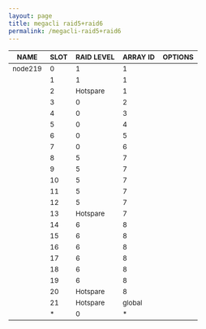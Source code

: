```yaml
---
layout: page
title: megacli raid5+raid6
permalink: /megacli-raid5+raid6
---
```


| <sub>NAME</sub> | <sub>SLOT</sub> | <sub>RAID LEVEL</sub> | <sub>ARRAY ID</sub> | <sub>OPTIONS</sub> |
| ---- | ---- | ---------- | -------- | ------- |
| <sub>node219</sub> | <sub>0</sub> | <sub>1</sub> | <sub>1</sub> |  |
|  | <sub>1</sub> | <sub>1</sub> | <sub>1</sub> |  |
|  | <sub>2</sub> | <sub>Hotspare</sub> | <sub>1</sub> |  |
|  | <sub>3</sub> | <sub>0</sub> | <sub>2</sub> |  |
|  | <sub>4</sub> | <sub>0</sub> | <sub>3</sub> |  |
|  | <sub>5</sub> | <sub>0</sub> | <sub>4</sub> |  |
|  | <sub>6</sub> | <sub>0</sub> | <sub>5</sub> |  |
|  | <sub>7</sub> | <sub>0</sub> | <sub>6</sub> |  |
|  | <sub>8</sub> | <sub>5</sub> | <sub>7</sub> |  |
|  | <sub>9</sub> | <sub>5</sub> | <sub>7</sub> |  |
|  | <sub>10</sub> | <sub>5</sub> | <sub>7</sub> |  |
|  | <sub>11</sub> | <sub>5</sub> | <sub>7</sub> |  |
|  | <sub>12</sub> | <sub>5</sub> | <sub>7</sub> |  |
|  | <sub>13</sub> | <sub>Hotspare</sub> | <sub>7</sub> |  |
|  | <sub>14</sub> | <sub>6</sub> | <sub>8</sub> |  |
|  | <sub>15</sub> | <sub>6</sub> | <sub>8</sub> |  |
|  | <sub>16</sub> | <sub>6</sub> | <sub>8</sub> |  |
|  | <sub>17</sub> | <sub>6</sub> | <sub>8</sub> |  |
|  | <sub>18</sub> | <sub>6</sub> | <sub>8</sub> |  |
|  | <sub>19</sub> | <sub>6</sub> | <sub>8</sub> |  |
|  | <sub>20</sub> | <sub>Hotspare</sub> | <sub>8</sub> |  |
|  | <sub>21</sub> | <sub>Hotspare</sub> | <sub>global</sub> |  |
|  | <sub>*</sub> | <sub>0</sub> | <sub>*</sub> |  |
